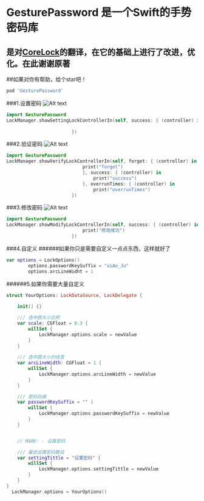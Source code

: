 # GesturePassword 是一个Swift的手势密码库
## 是对[CoreLock](https://github.com/CharlinFeng/CoreLock)的翻译，在它的基础上进行了改进，优化。在此谢谢原著
##如果对你有帮助，给个star吧！
>
```ruby
pod 'GesturePassword'
```



###1.设置密码
![Alt text](https://github.com/huangboju/GesturePassword/blob/master/Resources/setting.gif)

>

```swift
import GesturePassword
LockManager.showSettingLockControllerIn(self, success: { (controller) in
                            
                        })
```

###2.验证密码
![Alt text](https://github.com/huangboju/GesturePassword/blob/master/Resources/Verify.gif)

>

```swift
import GesturePassword
LockManager.showVerifyLockControllerIn(self, forget: { (controller) in
                            print("forget")
                            }, success: { (controller) in
                                print("success")
                            }, overrunTimes: { (controller) in
                                print("overrunTimes")
                        })
```

###3.修改密码
![Alt text](https://github.com/huangboju/GesturePassword/blob/master/Resources/Modify.gif)

>

```swift
import GesturePassword
LockManager.showModifyLockControllerIn(self, success: { (controller) in
                            print("修改成功")
                        })
```

###4.自定义
######如果你只是需要自定义一点点东西，这样就好了

>

```swift
var options = LockOptions()
        options.passwordKeySuffix = "xiAo_Ju"
        options.arcLineWidht = 1
```

>

######5.如果你需要大量自定义
```swift
struct YourOptions: LockDataSource, LockDelegate {
    
    init() {}

    /// 选中圆大小比例
    var scale: CGFloat = 0.3 {
        willSet {
            LockManager.options.scale = newValue
        }
    }
 
    /// 选中圆大小的线宽
    var arcLineWidth: CGFloat = 1 {
        willSet {
            LockManager.options.arcLineWidth = newValue
        }
    }

    /// 密码后缀
    var passwordKeySuffix = "" {
        willSet {
            LockManager.options.passwordKeySuffix = newValue
        }
    }


    // MARK: - 设置密码

    /// 最低设置密码数目
    var settingTittle = "设置密码" {
        willSet {
            LockManager.options.settingTittle = newValue
        }
    }
}
  LockManager.options = YourOptions()
```
